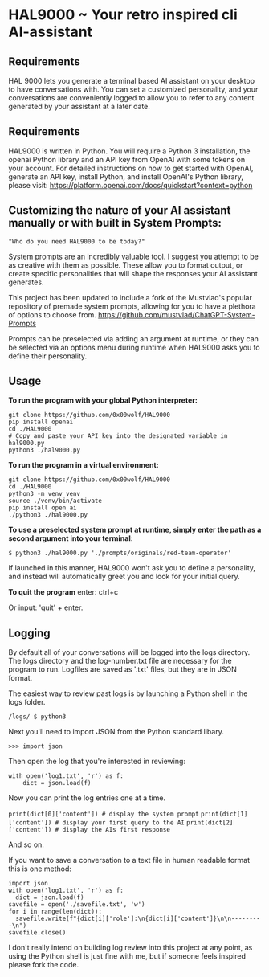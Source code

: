 # HAL9000 ~ Your retro inspired cli AI-assistant

## Requirements
HAL 9000 lets you generate a terminal based AI assistant on your desktop to have conversations with. You can set a customized personality, and your conversations are conveniently logged to allow you to refer to any content generated by your assistant at a later date.

## Requirements

HAL9000 is written in Python. You will require a Python 3 installation, the openai Python library and an API key from OpenAI with some tokens on your account. For detailed instructions on how to get started with OpenAI, generate an API key, install Python, and install OpenAI's Python library, please visit: https://platform.openai.com/docs/quickstart?context=python

## Customizing the nature of your AI assistant manually or with built in System Prompts:

`"Who do you need HAL9000 to be today?"`

System prompts are an incredibly valuable tool. I suggest you attempt to be as creative with them as possible. These allow you to format output, or create specific personalities that will shape the responses your AI assistant generates.

This project has been updated to include a fork of the Mustvlad's popular repository of premade system prompts, allowing for you to have a plethora of options to choose from. https://github.com/mustvlad/ChatGPT-System-Prompts

Prompts can be preselected via adding an argument at runtime, or they can be selected via an options menu during runtime when HAL9000 asks you to define their personality.



## Usage

**To run the program with your global Python interpreter:**

```
git clone https://github.com/0x00wolf/HAL9000
pip install openai
cd ./HAL9000
# Copy and paste your API key into the designated variable in hal9000.py
python3 ./hal9000.py
```

**To run the program in a virtual environment:**

```
git clone https://github.com/0x00wolf/HAL9000
cd ./HAL9000
python3 -m venv venv
source ./venv/bin/activate
pip install open ai
./python3 ./hal9000.py
```

**To use a preselected system prompt at runtime, simply enter the path as a second argument into your terminal:**

`$ python3 ./hal9000.py './prompts/originals/red-team-operator'`

If launched in this manner, HAL9000 won't ask you to define a personality, and instead will automatically greet you and look for your initial query.


**To quit the program** enter: ctrl+c

Or input: 'quit' + enter.


## Logging

By default all of your conversations will be logged into the logs directory. The logs directory and the log-number.txt file are necessary for the program to run. Logfiles are saved as '.txt' files, but they are in JSON format.

The easiest way to review past logs is by launching a Python shell in the logs folder. 

`/logs/ $ python3`

Next you'll need to import JSON from the Python standard libary.

`>>> import json`

Then open the log that you're interested in reviewing:

```
with open('log1.txt', 'r') as f:
    dict = json.load(f)
```

Now you can print the log entries one at a time.

`print(dict[0]['content']) # display the system prompt`
`print(dict[1]['content']) # display your first query to the AI`
`print(dict[2]['content']) # display the AIs first response`

And so on.

If you want to save a conversation to a text file in human readable format this is one method:

```
import json
with open('log1.txt', 'r') as f:
  dict = json.load(f)
savefile = open('./savefile.txt', 'w')
for i in range(len(dict)):
  savefile.write(f"{dict[i]['role']:\n{dict[i]['content']}\n\n---------\n")
savefile.close()
```

I don't really intend on building log review into this project at any point, as using the Python shell is just fine with me, but if someone feels inspired please fork the code. 
